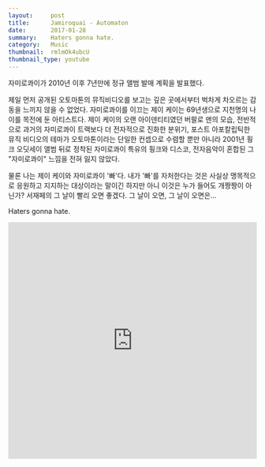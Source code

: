 ```yaml
---
layout:     post
title:      Jamiroquai - Automaton
date:       2017-01-28
summary:    Haters gonna hate.
category:   Music
thumbnail:  rmlmOk4ubcU
thumbnail_type: youtube
---
```


자미로콰이가 2010년 이후 7년만에 정규 앨범 발매 계획을 발표했다.

제일 먼저 공개된 오토마톤의 뮤직비디오를 보고는 깊은 곳에서부터 벅차게 차오르는 감동을 느끼지 않을 수 없었다. 자미로콰이를 이끄는 제이 케이는 69년생으로 지천명의 나이를 목전에 둔 아티스트다. 제이 케이의 오랜 아이덴티티였던 버팔로 맨의 모습, 전반적으로 과거의 자미로콰이 트랙보다 더 전자적으로 진화한 분위기, 포스트 아포칼립틱한 뮤직 비디오의 테마가 오토마톤이라는 단일한 컨셉으로 수렴할 뿐만 아니라 2001년 훵크 오딧세이 앨범 뒤로 정착된 자미로콰이 특유의 훵크와 디스코, 전자음악이 혼합된 그 "자미로콰이" 느낌을 전혀 잃지 않았다.

물론 나는 제이 케이와 자미로콰이 '빠'다. 내가 '빠'를 자처한다는 것은 사실상 맹목적으로 응원하고 지지하는 대상이라는 말이긴 하지만 아니 이것은 누가 들어도 개짱짱이 아닌가? 서재페의 그 날이 빨리 오면 좋겠다. 그 날이 오면, 그 날이 오면은...

Haters gonna hate.

<iframe width="100%" height="480" src="https://www.youtube.com/embed/rmlmOk4ubcU" frameborder="0" allowfullscreen=""></iframe>

